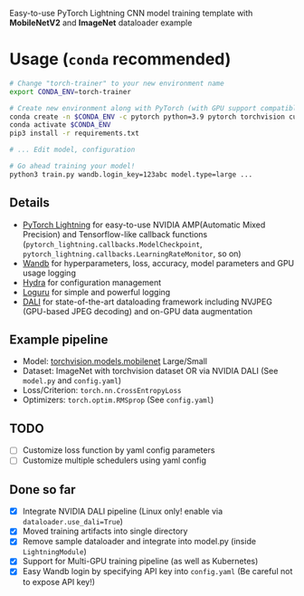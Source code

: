 Easy-to-use PyTorch Lightning CNN model training template with **MobileNetV2** and **ImageNet** dataloader example

# Usage (`conda` recommended)
```bash
# Change "torch-trainer" to your new environment name
export CONDA_ENV=torch-trainer

# Create new environment along with PyTorch (with GPU support compatible up to RTX 3xxx series)
conda create -n $CONDA_ENV -c pytorch python=3.9 pytorch torchvision cudatoolkit=11.3
conda activate $CONDA_ENV
pip3 install -r requirements.txt

# ... Edit model, configuration

# Go ahead training your model!
python3 train.py wandb.login_key=123abc model.type=large ...
```

## Details
- [PyTorch Lightning](https://www.pytorchlightning.ai/) for easy-to-use NVIDIA AMP(Automatic Mixed Precision) and Tensorflow-like callback functions (`pytorch_lightning.callbacks.ModelCheckpoint`, `pytorch_lightning.callbacks.LearningRateMonitor`, so on)
- [Wandb](https://wandb.ai) for hyperparameters, loss, accuracy, model parameters and GPU usage logging
- [Hydra](https://github.com/facebookresearch/hydra) for configuration management
- [Loguru](https://github.com/Delgan/loguru) for simple and powerful logging
- [DALI](https://github.com/NVIDIA/DALI) for state-of-the-art dataloading framework including NVJPEG (GPU-based JPEG decoding) and on-GPU data augmentation

## Example pipeline
- Model: [torchvision.models.mobilenet](https://pytorch.org/vision/stable/_modules/torchvision/models/mobilenetv2.html) Large/Small
- Dataset: ImageNet with torchvision dataset OR via NVIDIA DALI (See `model.py` and `config.yaml`)
- Loss/Criterion: `torch.nn.CrossEntropyLoss`
- Optimizers: `torch.optim.RMSprop` (See `config.yaml`)

## TODO
- [ ] Customize loss function by yaml config parameters
- [ ] Customize multiple schedulers using yaml config

## Done so far
- [X] Integrate NVIDIA DALI pipeline (Linux only! enable via `dataloader.use_dali=True`)
- [X] Moved training artifacts into single directory
- [X] Remove sample dataloader and integrate into model.py (inside `LightningModule`)
- [X] Support for Multi-GPU training pipeline (as well as Kubernetes)
- [X] Easy Wandb login by specifying API key into `config.yaml` (Be careful not to expose API key!)